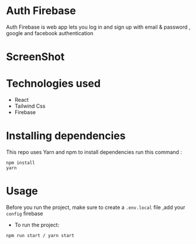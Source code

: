 # Auth Firebase
Auth Firebase is web app lets you log in and sign up with email & password , google and facebook authentication 

# ScreenShot
<!-- ![signin](ScreenShot/auth/Signin.png)
![signup](ScreenShot/auth/Signup.png)
![signup](ScreenShot/auth/HomePage.png) -->
# Technologies used

* React 
* Tailwind Css
* Firebase
# Installing dependencies
This repo uses Yarn and npm to install dependencies run this command :

```
npm install 
yarn 
```
# Usage
Before you run the project, make sure to create a `.env.local` file ,add your `config` firebase 
 - To run the project:

```
npm run start / yarn start
```

